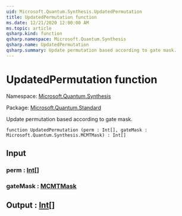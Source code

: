 ```yaml
---
uid: Microsoft.Quantum.Synthesis.UpdatedPermutation
title: UpdatedPermutation function
ms.date: 12/21/2020 12:00:00 AM
ms.topic: article
qsharp.kind: function
qsharp.namespace: Microsoft.Quantum.Synthesis
qsharp.name: UpdatedPermutation
qsharp.summary: Update permutation based according to gate mask.
---
```


# UpdatedPermutation function

Namespace: [Microsoft.Quantum.Synthesis](xref:Microsoft.Quantum.Synthesis)

Package: [Microsoft.Quantum.Standard](https://nuget.org/packages/Microsoft.Quantum.Standard)


Update permutation based according to gate mask.

```qsharp
function UpdatedPermutation (perm : Int[], gateMask : Microsoft.Quantum.Synthesis.MCMTMask) : Int[]
```


## Input

### perm : [Int](xref:microsoft.quantum.lang-ref.int)[]




### gateMask : [MCMTMask](xref:Microsoft.Quantum.Synthesis.MCMTMask)





## Output : [Int](xref:microsoft.quantum.lang-ref.int)[]

